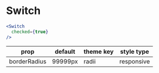 # Switch

```.jsx
<Switch
  checked={true}
/>
```

prop | default | theme key | style type
---|---|---|---
borderRadius | 99999px | radii | responsive